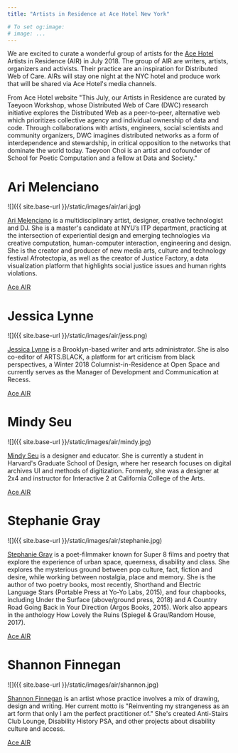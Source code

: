 ```yaml
---
title: "Artists in Residence at Ace Hotel New York"

# To set og:image:
# image: ...
---
```

 
 We are excited to curate a wonderful group of artists for the [Ace Hotel](http://www.acehotel.com/newyork) Artists in Residence (AIR) in July 2018. The group of AIR are writers, artists, organizers and activists. Their practice are an inspiration for Distributed Web of Care. AIRs will stay one night at the NYC hotel and produce work that will be shared via Ace Hotel's media channels. 

 From Ace Hotel website
 "This July, our Artists in Residence are curated by Taeyoon Workshop, whose Distributed Web of Care (DWC) research initiative explores the Distributed Web as a peer-to-peer, alternative web which prioritizes collective agency and individual ownership of data and code. Through collaborations with artists, engineers, social scientists and community organizers, DWC imagines distributed networks as a form of interdependence and stewardship, in critical opposition to the networks that dominate the world today. Taeyoon Choi is an artist and cofounder of School for Poetic Computation and a fellow at Data and Society."


 
# Ari Melenciano 

![]({{ site.base-url }}/static/images/air/ari.jpg)
 

 [Ari Melenciano](http://http://www.ariciano.com/) is a multidisciplinary artist, designer, creative technologist and DJ. She is a master's candidate at NYU’s ITP department, practicing at the intersection of experiential design and emerging technologies via creative computation, human-computer interaction, engineering and design. She is the creator and producer of new media arts, culture and technology festival Afrotectopia, as well as the creator of Justice Factory, a data visualization platform that highlights social justice issues and human rights violations.

[Ace AIR](http://www.acehotel.com/calendar/newyork/ace-air-taeyoon-ari-menlenciano)


# Jessica Lynne

![]({{ site.base-url }}/static/images/air/jess.png)
 
[Jessica Lynne](https://www.jessicalynne.co/) is a Brooklyn-based writer and arts administrator. She is also co-editor of ARTS.BLACK, a platform for art criticism from black perspectives, a Winter 2018 Columnist-in-Residence at Open Space and currently serves as the Manager of Development and Communication at Recess.

[Ace AIR](http://www.acehotel.com/calendar/newyork/ace-air-taeyoon-jessica-lynne)

# Mindy Seu 

![]({{ site.base-url }}/static/images/air/mindy.jpg)


[Mindy Seu](http://mindyseu.com/) is a designer and educator. She is currently a student in Harvard's Graduate School of Design, where her research focuses on digital archives UI and methods of digitization. Formerly, she was a designer at 2x4 and instructor for Interactive 2 at California College of the Arts.

[Ace AIR](http://www.acehotel.com/calendar/newyork/ace-air-taeyoon-mindy-seu)

# Stephanie Gray

![]({{ site.base-url }}/static/images/air/stephanie.jpg)

[Stephanie Gray](https://www.poetryfoundation.org/poets/stephanie-gray) is a poet-filmmaker known for Super 8 films and poetry that explore the experience of urban space, queerness, disability and class. She explores the mysterious ground between pop culture, fact, fiction and desire, while working between nostalgia, place and memory. She is the author of two poetry books, most recently, Shorthand and Electric Language Stars (Portable Press at Yo-Yo Labs, 2015), and four chapbooks, including Under the Surface (above/ground press, 2018) and A Country Road Going Back in Your Direction (Argos Books, 2015). Work also appears in the anthology How Lovely the Ruins (Spiegel & Grau/Random House, 2017).

[Ace AIR](http://www.acehotel.com/calendar/newyork/ace-air-taeyoon-stephanie-gray)


# Shannon Finnegan

![]({{ site.base-url }}/static/images/air/shannon.jpg)


[Shannon Finnegan](http://shannonfinnegan.com/) is an artist whose practice involves a mix of drawing, design and writing. Her current motto is "Reinventing my strangeness as an art form that only I am the perfect practitioner of." She's created Anti-Stairs Club Lounge, Disability History PSA, and other projects about disability culture and access.

[Ace AIR]( http://www.acehotel.com/calendar/newyork/ace-air-taeyoon-shannon-finnegan)
